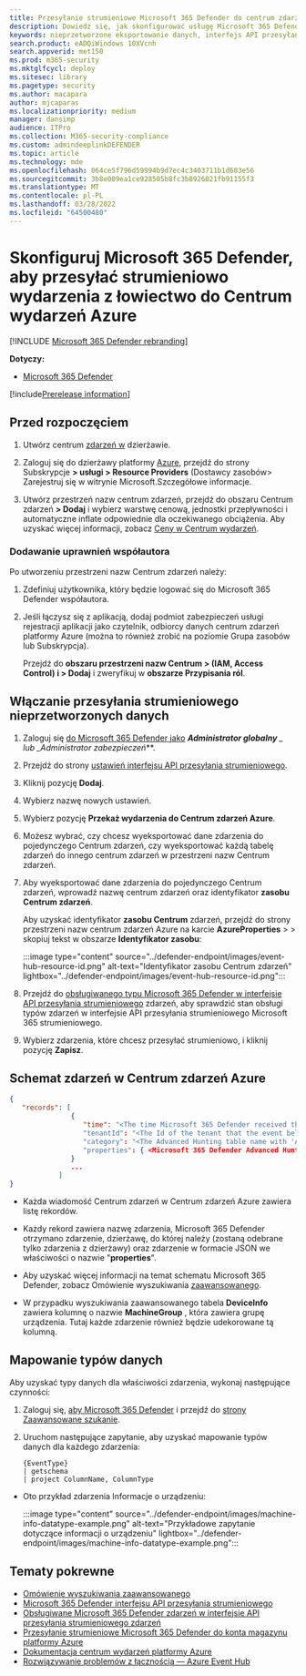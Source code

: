 ```yaml
---
title: Przesyłanie strumieniowe Microsoft 365 Defender do centrum zdarzeń Azure
description: Dowiedz się, jak skonfigurować usługę Microsoft 365 Defender przesyłania strumieniowego wydarzeń zaawansowanego chłonia do Centrum wydarzeń.
keywords: nieprzetworzone eksportowanie danych, interfejs API przesyłania strumieniowego, interfejs API, Centrum wydarzeń Azure, magazyn platformy Azure, konto magazynu, zaawansowane szukanie, pierwotne udostępnianie danych
search.product: eADQiWindows 10XVcnh
search.appverid: met150
ms.prod: m365-security
ms.mktglfcycl: deploy
ms.sitesec: library
ms.pagetype: security
ms.author: macapara
author: mjcaparas
ms.localizationpriority: medium
manager: dansimp
audience: ITPro
ms.collection: M365-security-compliance
ms.custom: admindeeplinkDEFENDER
ms.topic: article
ms.technology: mde
ms.openlocfilehash: 064ce5f796d59994b9d7ec4c3403711b1d683e56
ms.sourcegitcommit: 3b8e009ea1ce928505b8fc3b8926021fb91155f3
ms.translationtype: MT
ms.contentlocale: pl-PL
ms.lasthandoff: 03/28/2022
ms.locfileid: "64500480"
---
```

# <a name="configure-microsoft-365-defender-to-stream-advanced-hunting-events-to-your-azure-event-hub"></a>Skonfiguruj Microsoft 365 Defender, aby przesyłać strumieniowo wydarzenia z łowiectwo do Centrum wydarzeń Azure

[!INCLUDE [Microsoft 365 Defender rebranding](../../includes/microsoft-defender.md)]


**Dotyczy:**
- [Microsoft 365 Defender](https://go.microsoft.com/fwlink/?linkid=2118804)

[!include[Prerelease information](../../includes/prerelease.md)]

## <a name="before-you-begin"></a>Przed rozpoczęciem

1. Utwórz centrum [zdarzeń w](/azure/event-hubs/) dzierżawie.

2. Zaloguj się do dzierżawy platformy [Azure](https://ms.portal.azure.com/), przejdź do strony Subskrypcje **> usługi > Resource Providers** (Dostawcy zasobów> Zarejestruj się w witrynie Microsoft.Szczegółowe informacje.

3. Utwórz przestrzeń nazw centrum zdarzeń, przejdź do obszaru Centrum zdarzeń **> Dodaj** i wybierz warstwę cenową, jednostki przepływności i automatyczne inflate odpowiednie dla oczekiwanego obciążenia. Aby uzyskać więcej informacji, zobacz [Ceny w Centrum wydarzeń](https://azure.microsoft.com/pricing/details/event-hubs/).

### <a name="add-contributor-permissions"></a>Dodawanie uprawnień współautora

Po utworzeniu przestrzeni nazw Centrum zdarzeń należy:

1. Zdefiniuj użytkownika, który będzie logować się do Microsoft 365 Defender współautora.

2. Jeśli łączysz się z aplikacją, dodaj podmiot zabezpieczeń usługi rejestracji aplikacji jako czytelnik, odbiorcy danych centrum zdarzeń platformy Azure (można to również zrobić na poziomie Grupa zasobów lub Subskrypcja).

    Przejdź do **obszaru przestrzeni nazw Centrum > (IAM, Access Control) i > Dodaj** i zweryfikuj w **obszarze Przypisania ról**.

## <a name="enable-raw-data-streaming"></a>Włączanie przesyłania strumieniowego nieprzetworzonych danych

1. Zaloguj się <a href="https://go.microsoft.com/fwlink/p/?linkid=2077139" target="_blank">do Microsoft 365 Defender jako</a> ***Administrator globalny** _ lub _*_Administrator zabezpieczeń_**.

2. Przejdź do strony [ustawień interfejsu API przesyłania strumieniowego](https://security.microsoft.com/settings/mtp_settings/raw_data_export).

3. Kliknij pozycję **Dodaj**.

4. Wybierz nazwę nowych ustawień.

5. Wybierz pozycję **Przekaż wydarzenia do Centrum zdarzeń Azure**.

6. Możesz wybrać, czy chcesz wyeksportować dane zdarzenia do pojedynczego Centrum zdarzeń, czy wyeksportować każdą tabelę zdarzeń do innego centrum zdarzeń w przestrzeni nazw Centrum zdarzeń.

7. Aby wyeksportować dane zdarzenia do pojedynczego Centrum zdarzeń, wprowadź nazwę centrum  zdarzeń oraz identyfikator **zasobu Centrum zdarzeń**.

   Aby uzyskać identyfikator **zasobu Centrum** zdarzeń, przejdź do strony przestrzeni nazw centrum zdarzeń Azure na karcie **AzureProperties** [](https://ms.portal.azure.com/) >  > skopiuj tekst w obszarze **Identyfikator zasobu**:

   :::image type="content" source="../defender-endpoint/images/event-hub-resource-id.png" alt-text="Identyfikator zasobu Centrum zdarzeń" lightbox="../defender-endpoint/images/event-hub-resource-id.png":::

8. Przejdź do [obsługiwanego typu Microsoft 365 Defender w interfejsie API przesyłania strumieniowego](supported-event-types.md) zdarzeń, aby sprawdzić stan obsługi typów zdarzeń w interfejsie API przesyłania strumieniowego Microsoft 365 strumieniowego.

9. Wybierz zdarzenia, które chcesz przesyłać strumieniowo, i kliknij pozycję **Zapisz**.

## <a name="the-schema-of-the-events-in-azure-event-hub"></a>Schemat zdarzeń w Centrum zdarzeń Azure

```JSON
{
   "records": [
               {
                  "time": "<The time Microsoft 365 Defender received the event>"
                  "tenantId": "<The Id of the tenant that the event belongs to>"
                  "category": "<The Advanced Hunting table name with 'AdvancedHunting-' prefix>"
                  "properties": { <Microsoft 365 Defender Advanced Hunting event as Json> }
               }
               ...
            ]
}
```

- Każda wiadomość Centrum zdarzeń w Centrum zdarzeń Azure zawiera listę rekordów.

- Każdy rekord zawiera nazwę zdarzenia, Microsoft 365 Defender otrzymano zdarzenie, dzierżawę, do której należy (zostaną odebrane tylko zdarzenia z dzierżawy) oraz zdarzenie w formacie JSON we właściwości o nazwie "**properties**".

- Aby uzyskać więcej informacji na temat schematu Microsoft 365 Defender, zobacz Omówienie wyszukiwania [zaawansowanego](advanced-hunting-overview.md).

- W przypadku wyszukiwania zaawansowanego tabela **DeviceInfo** zawiera kolumnę o nazwie **MachineGroup** , która zawiera grupę urządzenia. Tutaj każde zdarzenie również będzie udekorowane tą kolumną.

## <a name="data-types-mapping"></a>Mapowanie typów danych

Aby uzyskać typy danych dla właściwości zdarzenia, wykonaj następujące czynności:

1. Zaloguj się, <a href="https://go.microsoft.com/fwlink/p/?linkid=2077139" target="_blank">aby Microsoft 365 Defender</a> i przejdź do [strony Zaawansowane szukanie](https://security.microsoft.com/hunting-package).

2. Uruchom następujące zapytanie, aby uzyskać mapowanie typów danych dla każdego zdarzenia:

   ```kusto
   {EventType}
   | getschema
   | project ColumnName, ColumnType
   ```

- Oto przykład zdarzenia Informacje o urządzeniu:

  :::image type="content" source="../defender-endpoint/images/machine-info-datatype-example.png" alt-text="Przykładowe zapytanie dotyczące informacji o urządzeniu" lightbox="../defender-endpoint/images/machine-info-datatype-example.png":::

## <a name="related-topics"></a>Tematy pokrewne

- [Omówienie wyszukiwania zaawansowanego](advanced-hunting-overview.md)
- [Microsoft 365 Defender interfejsu API przesyłania strumieniowego](streaming-api.md)
- [Obsługiwane Microsoft 365 Defender zdarzeń w interfejsie API przesyłania strumieniowego zdarzeń](supported-event-types.md)
- [Przesyłanie strumieniowe Microsoft 365 Defender do konta magazynu platformy Azure](streaming-api-storage.md)
- [Dokumentacja centrum wydarzeń platformy Azure](/azure/event-hubs/)
- [Rozwiązywanie problemów z łącznością — Azure Event Hub](/azure/event-hubs/troubleshooting-guide)
